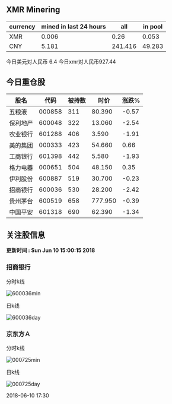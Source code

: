 ## XMR Minering

|currency|mined in last 24 hours|all|in pool|
|---|---|---|---|
|XMR|0.006|0.26|0.053|
|CNY|5.181|241.416|49.283|

今日美元对人民币 6.4	今日xmr对人民币927.44


## 今日重仓股 

|股名|代码|被持数|时价|涨跌%|
|---|---|---|---|---|
|五粮液|000858|311|80.390|-0.57|
|保利地产|600048|322|13.060|-2.54|
|农业银行|601288|406|3.590|-1.91|
|美的集团|000333|423|54.660|0.66|
|工商银行|601398|442|5.580|-1.93|
|格力电器|000651|504|48.150|0.35|
|伊利股份|600887|519|30.700|-0.23|
|招商银行|600036|530|28.200|-2.42|
|贵州茅台|600519|658|777.950|-0.39|
|中国平安|601318|690|62.390|-1.34|

## 关注股信息
**更新时间 : Sun Jun 10 15:00:15 2018**
### 招商银行 
分时k线

![600036min](http://image.sinajs.cn/newchart/min/n/sh600036.gif)

日k线

![600036day](http://image.sinajs.cn/newchart/daily/n/sh600036.gif)

### 京东方Ａ 
分时k线

![000725min](http://image.sinajs.cn/newchart/min/n/sz000725.gif)

日k线

![000725day](http://image.sinajs.cn/newchart/daily/n/sz000725.gif)

2018-06-10 17:30